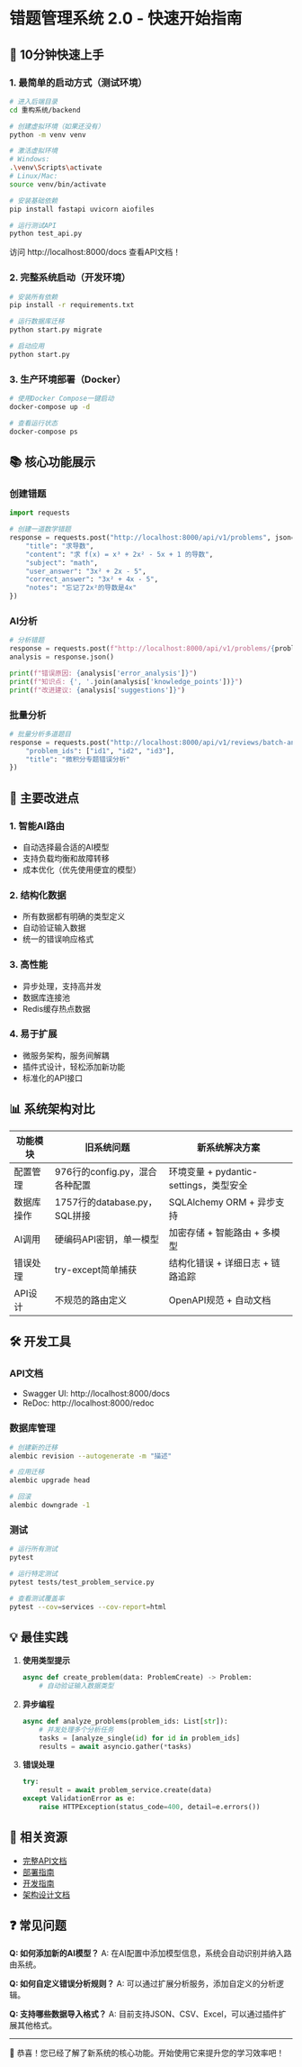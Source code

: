 # 错题管理系统 2.0 - 快速开始指南

## 🚀 10分钟快速上手

### 1. 最简单的启动方式（测试环境）

```bash
# 进入后端目录
cd 重构系统/backend

# 创建虚拟环境（如果还没有）
python -m venv venv

# 激活虚拟环境
# Windows:
.\venv\Scripts\activate
# Linux/Mac:
source venv/bin/activate

# 安装基础依赖
pip install fastapi uvicorn aiofiles

# 运行测试API
python test_api.py
```

访问 http://localhost:8000/docs 查看API文档！

### 2. 完整系统启动（开发环境）

```bash
# 安装所有依赖
pip install -r requirements.txt

# 运行数据库迁移
python start.py migrate

# 启动应用
python start.py
```

### 3. 生产环境部署（Docker）

```bash
# 使用Docker Compose一键启动
docker-compose up -d

# 查看运行状态
docker-compose ps
```

## 📚 核心功能展示

### 创建错题
```python
import requests

# 创建一道数学错题
response = requests.post("http://localhost:8000/api/v1/problems", json={
    "title": "求导数",
    "content": "求 f(x) = x³ + 2x² - 5x + 1 的导数",
    "subject": "math",
    "user_answer": "3x² + 2x - 5",
    "correct_answer": "3x² + 4x - 5",
    "notes": "忘记了2x²的导数是4x"
})
```

### AI分析
```python
# 分析错题
response = requests.post(f"http://localhost:8000/api/v1/problems/{problem_id}/analyze")
analysis = response.json()

print(f"错误原因: {analysis['error_analysis']}")
print(f"知识点: {', '.join(analysis['knowledge_points'])}")
print(f"改进建议: {analysis['suggestions']}")
```

### 批量分析
```python
# 批量分析多道题目
response = requests.post("http://localhost:8000/api/v1/reviews/batch-analysis", json={
    "problem_ids": ["id1", "id2", "id3"],
    "title": "微积分专题错误分析"
})
```

## 🎯 主要改进点

### 1. **智能AI路由**
- 自动选择最合适的AI模型
- 支持负载均衡和故障转移
- 成本优化（优先使用便宜的模型）

### 2. **结构化数据**
- 所有数据都有明确的类型定义
- 自动验证输入数据
- 统一的错误响应格式

### 3. **高性能**
- 异步处理，支持高并发
- 数据库连接池
- Redis缓存热点数据

### 4. **易于扩展**
- 微服务架构，服务间解耦
- 插件式设计，轻松添加新功能
- 标准化的API接口

## 📊 系统架构对比

| 功能模块 | 旧系统问题 | 新系统解决方案 |
|---------|-----------|---------------|
| 配置管理 | 976行的config.py，混合各种配置 | 环境变量 + pydantic-settings，类型安全 |
| 数据库操作 | 1757行的database.py，SQL拼接 | SQLAlchemy ORM + 异步支持 |
| AI调用 | 硬编码API密钥，单一模型 | 加密存储 + 智能路由 + 多模型 |
| 错误处理 | try-except简单捕获 | 结构化错误 + 详细日志 + 链路追踪 |
| API设计 | 不规范的路由定义 | OpenAPI规范 + 自动文档 |

## 🛠️ 开发工具

### API文档
- Swagger UI: http://localhost:8000/docs
- ReDoc: http://localhost:8000/redoc

### 数据库管理
```bash
# 创建新的迁移
alembic revision --autogenerate -m "描述"

# 应用迁移
alembic upgrade head

# 回滚
alembic downgrade -1
```

### 测试
```bash
# 运行所有测试
pytest

# 运行特定测试
pytest tests/test_problem_service.py

# 查看测试覆盖率
pytest --cov=services --cov-report=html
```

## 💡 最佳实践

1. **使用类型提示**
   ```python
   async def create_problem(data: ProblemCreate) -> Problem:
       # 自动验证输入数据类型
   ```

2. **异步编程**
   ```python
   async def analyze_problems(problem_ids: List[str]):
       # 并发处理多个分析任务
       tasks = [analyze_single(id) for id in problem_ids]
       results = await asyncio.gather(*tasks)
   ```

3. **错误处理**
   ```python
   try:
       result = await problem_service.create(data)
   except ValidationError as e:
       raise HTTPException(status_code=400, detail=e.errors())
   ```

## 🔗 相关资源

- [完整API文档](./docs/api.md)
- [部署指南](./docs/deployment.md)
- [开发指南](./docs/development.md)
- [架构设计文档](./docs/architecture.md)

## ❓ 常见问题

**Q: 如何添加新的AI模型？**
A: 在AI配置中添加模型信息，系统会自动识别并纳入路由系统。

**Q: 如何自定义错误分析规则？**
A: 可以通过扩展分析服务，添加自定义的分析逻辑。

**Q: 支持哪些数据导入格式？**
A: 目前支持JSON、CSV、Excel，可以通过插件扩展其他格式。

---

🎉 恭喜！您已经了解了新系统的核心功能。开始使用它来提升您的学习效率吧！ 